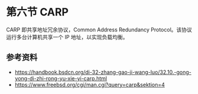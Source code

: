 # 第六节 CARP

CARP 即共享地址冗余协议，Common Address Redundancy Protocol。该协议运行多台计算机共享一个 IP 地址，以实现负载均衡。

## 参考资料

 - <https://handbook.bsdcn.org/di-32-zhang-gao-ji-wang-luo/32.10.-gong-yong-di-zhi-rong-yu-xie-yi-carp.html>
 - <https://www.freebsd.org/cgi/man.cgi?query=carp&sektion=4>
